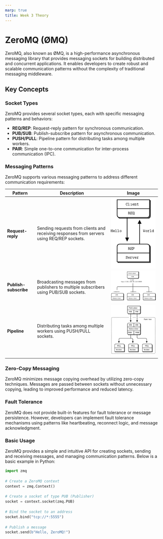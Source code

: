 ```yaml
---
marp: true
title: Week 3 Theory
---
```


# ZeroMQ (ØMQ)

ZeroMQ, also known as ØMQ, is a high-performance asynchronous messaging library that provides messaging sockets for building distributed and concurrent applications. It enables developers to create robust and scalable communication patterns without the complexity of traditional messaging middleware.

## Key Concepts

### Socket Types

ZeroMQ provides several socket types, each with specific messaging patterns and behaviors:
- **REQ/REP**: Request-reply pattern for synchronous communication.
- **PUB/SUB**: Publish-subscribe pattern for asynchronous communication.
- **PUSH/PULL**: Pipeline pattern for distributing tasks among multiple workers.
- **PAIR**: Simple one-to-one communication for inter-process communication (IPC).

### Messaging Patterns

ZeroMQ supports various messaging patterns to address different communication requirements:

Pattern          | Description                                    | Image                                                                                              
------------------|-----------------------------------------------|:-----------------------------------------------------------------------------------------------------:
**Request-reply**| Sending requests from clients and receiving responses from servers using REQ/REP sockets.          |     ![REQ-REP diagram](./images/req-rep.png)                                                                   
**Publish-subscribe** | Broadcasting messages from publishers to multiple subscribers using PUB/SUB sockets.       | ![PUB-SUB diagram](./images/pub-sub.png)                                                                
**Pipeline**     | Distributing tasks among multiple workers using PUSH/PULL sockets.                               | ![PUSH-PULL diagram](./images/push-pull.png)                                                                


### Zero-Copy Messaging

ZeroMQ minimizes message copying overhead by utilizing zero-copy techniques. Messages are passed between sockets without unnecessary copying, leading to improved performance and reduced latency.

### Fault Tolerance

ZeroMQ does not provide built-in features for fault tolerance or message persistence. However, developers can implement fault tolerance mechanisms using patterns like heartbeating, reconnect logic, and message acknowledgment.

### Basic Usage

ZeroMQ provides a simple and intuitive API for creating sockets, sending and receiving messages, and managing communication patterns. Below is a basic example in Python:

```python
import zmq

# Create a ZeroMQ context
context = zmq.Context()

# Create a socket of type PUB (Publisher)
socket = context.socket(zmq.PUB)

# Bind the socket to an address
socket.bind("tcp://*:5555")

# Publish a message
socket.send(b"Hello, ZeroMQ!")
